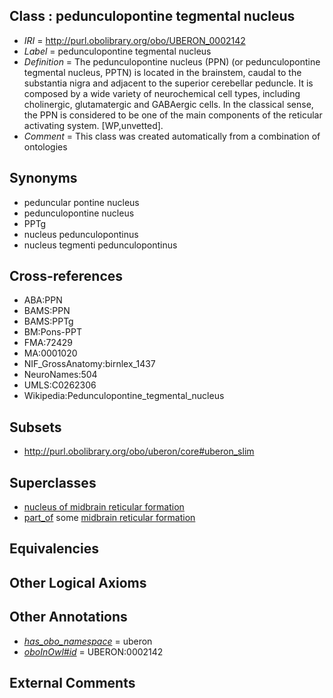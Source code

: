 
## Class : pedunculopontine tegmental nucleus

 * *IRI* = http://purl.obolibrary.org/obo/UBERON_0002142
 * *Label* = pedunculopontine tegmental nucleus
 * *Definition* = The pedunculopontine nucleus (PPN) (or pedunculopontine tegmental nucleus, PPTN) is located in the brainstem, caudal to the substantia nigra and adjacent to the superior cerebellar peduncle. It is composed by a wide variety of neurochemical cell types, including cholinergic, glutamatergic and GABAergic cells. In the classical sense, the PPN is considered to be one of the main components of the reticular activating system. [WP,unvetted].
 * *Comment* = This class was created automatically from a combination of ontologies

## Synonyms

 * peduncular pontine nucleus
 * pedunculopontine nucleus
 * PPTg
 * nucleus pedunculopontinus
 * nucleus tegmenti pedunculopontinus

## Cross-references

 * ABA:PPN
 * BAMS:PPN
 * BAMS:PPTg
 * BM:Pons-PPT
 * FMA:72429
 * MA:0001020
 * NIF_GrossAnatomy:birnlex_1437
 * NeuroNames:504
 * UMLS:C0262306
 * Wikipedia:Pedunculopontine_tegmental_nucleus

## Subsets

 * http://purl.obolibrary.org/obo/uberon/core#uberon_slim

## Superclasses

 * [nucleus of midbrain reticular formation](../../UBERON/15/UBERON_0007415.md)
 * [part_of](../../BFO/50/BFO_0000050.md) some [midbrain reticular formation](../../UBERON/39/UBERON_0002639.md)

## Equivalencies


## Other Logical Axioms


## Other Annotations

 * *[has_obo_namespace](../../ce/oboInOwl#hasOBONamespace.md)* = uberon
 * *[oboInOwl#id](../../id/oboInOwl#id.md)* = UBERON:0002142

## External Comments

